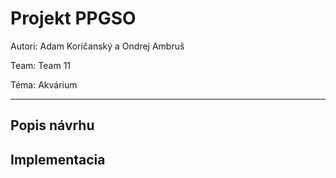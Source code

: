 # Projekt PPGSO

Autori: Adam Koričanský a Ondrej Ambruš

Team: Team 11

Téma: Akvárium

---
## Popis návrhu

## Implementacia